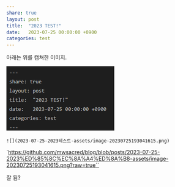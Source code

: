 ```yaml
---
share: true
layout: post
title:  "2023 TEST!"
date:   2023-07-25 00:00:00 +0900
categories: test
---
```


아래는 위를 캡쳐한 이미지.

![](./assets/blog-img/2023-07-25-2023테스트/img-20230726002935149.png)






`![](2023-07-25-2023테스트-assets/image-20230725193041615.png)`

`https://github.com/mwsacred/blog/blob/posts/2023-07-25-2023%ED%85%8C%EC%8A%A4%ED%8A%B8-assets/image-20230725193041615.png?raw=true``





잘 됨?